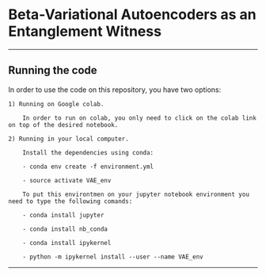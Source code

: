 # Beta-Variational Autoencoders as an Entanglement Witness


-----------------------------------------------------------------
## Running the code

In order to use the code on this repository, you have two options:

	1) Running on Google colab.

		In order to run on colab, you only need to click on the colab link on top of the desired notebook.

	2) Running in your local computer.

		Install the dependencies using conda:
	
		- conda env create -f environment.yml

		- source activate VAE_env

		To put this environtmen on your jupyter notebook environment you need to type the following comands:

		- conda install jupyter

		- conda install nb_conda

		- conda install ipykernel

		- python -m ipykernel install --user --name VAE_env

-----------------------------------------------------------------

